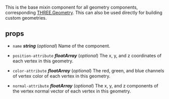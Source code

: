 This is the base mixin component for all geometry components, corresponding [THREE.Geometry](https://threejs.org/docs/index.html#api/core/Geometry). This can also be used directly for building custom geometries. 



## props 
- `name` ***string*** (*optional*) 
Name of the component. 

- `position-attribute` ***floatArray*** (*optional*) 
The x, y, and z coordinates of each vertex in this geometry. 

- `color-attribute` ***floatArray*** (*optional*) 
The red, green, and blue channels of vertex color of each vertex in this geometry. 

- `normal-attribute` ***floatArray*** (*optional*) 
The x, y, and z components of the vertex normal vector of each vertex in this geometry. 



